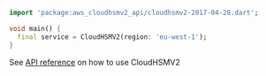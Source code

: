 ```dart
import 'package:aws_cloudhsmv2_api/cloudhsmv2-2017-04-28.dart';

void main() {
  final service = CloudHSMV2(region: 'eu-west-1');
}
```

See [API reference](https://pub.dev/documentation/aws_cloudhsmv2_api/latest/cloudhsmv2-2017-04-28/CloudHSMV2-class.html) on how to use CloudHSMV2
